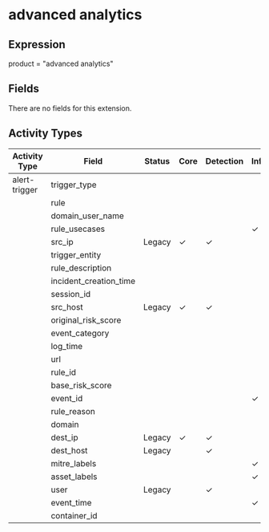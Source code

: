 advanced analytics
==================

Expression
----------

product = "advanced analytics"

Fields
------

There are no fields for this extension.

Activity Types
--------------

| Activity Type | Field                  | Status | Core     | Detection | Informational |
| ------------- | ---------------------- | ------ | -------- | --------- | ------------- |
| alert-trigger | trigger_type           |        |          |           |               |
|               | rule                   |        |          |           |               |
|               | domain_user_name       |        |          |           |               |
|               | rule_usecases          |        |          |           | &#10003;      |
|               | src_ip                 | Legacy | &#10003; | &#10003;  |               |
|               | trigger_entity         |        |          |           |               |
|               | rule_description       |        |          |           |               |
|               | incident_creation_time |        |          |           |               |
|               | session_id             |        |          |           |               |
|               | src_host               | Legacy | &#10003; | &#10003;  |               |
|               | original_risk_score    |        |          |           |               |
|               | event_category         |        |          |           |               |
|               | log_time               |        |          |           |               |
|               | url                    |        |          |           |               |
|               | rule_id                |        |          |           |               |
|               | base_risk_score        |        |          |           |               |
|               | event_id               |        |          |           | &#10003;      |
|               | rule_reason            |        |          |           |               |
|               | domain                 |        |          |           |               |
|               | dest_ip                | Legacy | &#10003; | &#10003;  |               |
|               | dest_host              | Legacy |          | &#10003;  |               |
|               | mitre_labels           |        |          |           | &#10003;      |
|               | asset_labels           |        |          |           | &#10003;      |
|               | user                   | Legacy |          | &#10003;  |               |
|               | event_time             |        |          |           | &#10003;      |
|               | container_id           |        |          |           |               |


